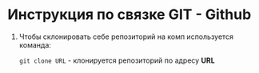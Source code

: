 # Инструкция по связке GIT - Github

1. Чтобы склонировать себе репозиторий на комп используется команда:

    `git clone URL` - клонируется репозиторий по адресу **URL**
    